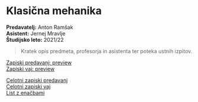 # Klasična mehanika
**Predavatelj:** Anton Ramšak \
**Asistent:** Jernej Mravlje \
**Študijsko leto:** 2021/22 

> Kratek opis predmeta, profesorja in asistenta ter poteka ustnih izpitov.

[Zapiski predavanj: preview]() \
[Zapiski vaj: preview]()

[Celotni zapiski predavanj](https://drive.google.com/file/d/1o2We-RKYjpE3w_ROXUHA9CXc8M5EDaX1/view?usp=sharing) \
[Celotni zapiski vaj](https://drive.google.com/file/d/1A4K2hwsWXr8itSW05HkNmfbn3un9F1rD/view?usp=sharing) \
[List z enačbami](https://drive.google.com/file/d/1EYObVStqKSiErfTm4zYJMe9YG7njubR1/view?usp=sharing)
